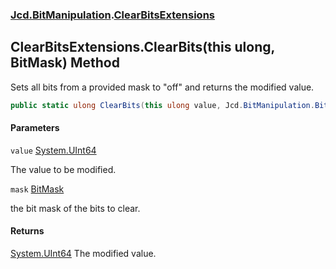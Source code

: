 ### [Jcd.BitManipulation](Jcd.BitManipulation.md 'Jcd.BitManipulation').[ClearBitsExtensions](Jcd.BitManipulation.ClearBitsExtensions.md 'Jcd.BitManipulation.ClearBitsExtensions')

## ClearBitsExtensions.ClearBits(this ulong, BitMask) Method

Sets all bits from a provided mask to "off" and returns the modified value.

```csharp
public static ulong ClearBits(this ulong value, Jcd.BitManipulation.BitMask mask);
```
#### Parameters

<a name='Jcd.BitManipulation.ClearBitsExtensions.ClearBits(thisulong,Jcd.BitManipulation.BitMask).value'></a>

`value` [System.UInt64](https://docs.microsoft.com/en-us/dotnet/api/System.UInt64 'System.UInt64')

The value to be modified.

<a name='Jcd.BitManipulation.ClearBitsExtensions.ClearBits(thisulong,Jcd.BitManipulation.BitMask).mask'></a>

`mask` [BitMask](Jcd.BitManipulation.BitMask.md 'Jcd.BitManipulation.BitMask')

the bit mask of the bits to clear.

#### Returns
[System.UInt64](https://docs.microsoft.com/en-us/dotnet/api/System.UInt64 'System.UInt64')
The modified value.